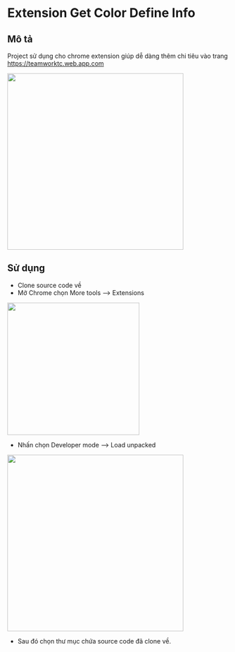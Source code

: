 # Extension Get Color Define Info

## Mô tả
Project sử dụng cho chrome extension giúp dễ dàng thêm chi tiêu vào trang <a href="https://teamworktc.web.app.com">https://teamworktc.web.app.com</a> 

<img src="https://user-images.githubusercontent.com/73534639/190991280-737302fd-c6e7-4dd3-b474-bc1e9df51374.png" width="400px" />

## Sử dụng
- Clone source code về
- Mở Chrome chọn More tools --> Extensions

<img src="https://user-images.githubusercontent.com/73534639/180786089-6e9f7489-1c4a-4e7e-8d01-93f96a2624b7.png" width="300px" />

- Nhấn chọn Developer mode --> Load unpacked

<img src="https://user-images.githubusercontent.com/73534639/180787175-3f014e6b-acd7-479f-9a10-a713c2199811.png" width="400px" />

- Sau đó chọn thư mục chứa source code đã clone về.
